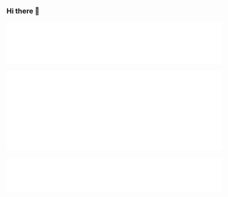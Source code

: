### Hi there 👋

![Header](./github-user-metrics.svg)

![Stargazers](./github-stargazers.svg)

![Topic](./github-topics.svg)

